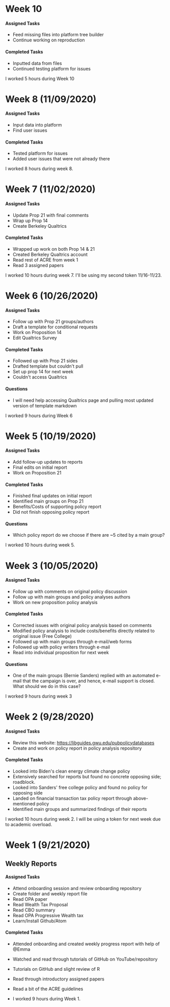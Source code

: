 # Week 10

#### Assigned Tasks
- Feed missing files into platform tree builder
- Continue working on reproduction

#### Completed Tasks
- Inputted data from files
- Continued testing platform for issues

I worked 5 hours during Week 10

# Week 8 (11/09/2020)

#### Assigned Tasks
- Input data into platform
- Find user issues

#### Completed Tasks
- Tested platform for issues
- Added user issues that were not already there

I worked 8 hours during week 8.

# Week 7 (11/02/2020)

#### Assigned Tasks
- Update Prop 21 with final comments
- Wrap up Prop 14
- Create Berkeley Qualtrics

#### Completed Tasks
- Wrapped up work on both Prop 14 & 21
- Created Berkeley Qualtrics account
- Read rest of ACRE from week 1
- Read 3 assigned papers

I worked 10 hours during week 7. I'll be using my second token 11/16-11/23.

# Week 6 (10/26/2020)

#### Assigned Tasks
- Follow up with Prop 21 groups/authors
- Draft a template for conditional requests
- Work on Proposition 14
- Edit Qualtrics Survey

#### Completed Tasks
- Followed up with Prop 21 sides
- Drafted template but couldn't pull
- Set up prop 14 for next week
- Couldn't access Qualtrics

#### Questions
- I will need help accessing Qualtrics page and pulling most updated version of template markdown

I worked 9 hours during Week 6

# Week 5 (10/19/2020)

#### Assigned Tasks
- Add follow-up updates to reports
- Final edits on initial report
- Work on Proposition 21

#### Completed Tasks
- Finished final updates on initial report
- Identified main groups on Prop 21
- Benefits/Costs of supporting policy report
- Did not finish opposing policy report

#### Questions
- Which policy report do we choose if there are ~5 cited by a main group?


I worked 10 hours during week 5.


# Week 3 (10/05/2020)

#### Assigned Tasks
- Follow up with comments on original policy discussion
- Follow up with main groups and policy analyses authors
- Work on new proposition policy analysis

#### Completed Tasks
- Corrected issues with original policy analysis based on comments
- Modified policy analysis to include costs/benefits directly related to original issue (Free College)
- Followed up with main groups through e-mail/web forms
- Followed up with policy writers through e-mail
- Read into individual proposition for next week

#### Questions
- One of the main groups (Bernie Sanders) replied with an automated e-mail that the campaign is over, and hence, e-mail support is closed. What should we do in this case?

I worked 9 hours during week 3



# Week 2 (9/28/2020)

#### Assigned Tasks
- Review this website: https://libguides.gwu.edu/pubpolicydatabases
- Create and work on policy report in policy analysis repository

#### Completed Tasks
- Looked into Biden's clean energy climate change policy
- Extensively searched for reports but found no concrete opposing side; roadblock.
- Looked into Sanders' free college policy and found no policy for opposing side
- Landed on financial transaction tax policy report through above-mentioned policy
- Identified main groups and summarized findings of their reports


I worked 10 hours during week 2. I will be using a token for next week due to academic overload.



# Week 1 (9/21/2020)
## Weekly Reports

#### Assigned Tasks
- Attend onboarding session and review onboarding repository
- Create folder and weekly report file
- Read OPA paper
- Read Wealth Tax Proposal
- Read CBO summary
- Read OPA Progressive Wealth tax
- Learn/Install Github/Atom


#### Completed Tasks
- Attended onboarding and created weekly progress report with help of @Emma
- Watched and read through tutorials of GitHub on YouTube/repository
- Tutorials on GitHub and slight review of R
- Read through introductory assigned papers
- Read a bit of the ACRE guidelines

- I worked 9 hours during Week 1.
